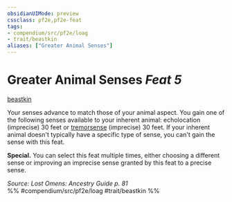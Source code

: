```yaml
---
obsidianUIMode: preview
cssclass: pf2e,pf2e-feat
tags:
- compendium/src/pf2e/loag
- trait/beastkin
aliases: ["Greater Animal Senses"]
---
```

# Greater Animal Senses  *Feat 5*  
[beastkin](../../Rules/traits/beastkin-loag.md)  


Your senses advance to match those of your animal aspect. You gain one of the following senses available to your inherent animal: echolocation (imprecise) 30 feet or [tremorsense](../../Rules/abilities/tremorsense.md) (imprecise) 30 feet. If your inherent animal doesn't typically have a specific type of sense, you can't gain the sense with this feat.

**Special.** You can select this feat multiple times, either choosing a different sense or improving an imprecise sense granted by this feat to a precise sense.

*Source: Lost Omens: Ancestry Guide p. 81*  
%% #compendium/src/pf2e/loag #trait/beastkin %%